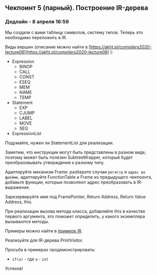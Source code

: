 ## Чекпоинт 5 (парный). Построение IR-дерева

### Дедлайн - 8 апреля 16:59

Мы создали с вами таблицу символов, систему типов. Теперь это необходимо переложить в IR.

Виды вершин (описание можно найти в [https://akht.pl/compilers2020-lecture08](https://akht.pl/compilers2020-lecture08) ):
* Expression
  * BINOP
  * CALL
  * CONST
  * ESEQ
  * MEM
  * NAME
  * TEMP
* Statement
  * EXP
  * CJUMP
  * LABEL
  * MOVE
  * SEQ
* ExpressionList

Подумайте, нужен ли StatementList для реализации.

Заметим, что инструкции могут быть представлены в разном виде, поэтому может быть полезен SubtreeWrapper, который будет преобразовывать
утверждения к разному типу.

Адаптируйте механизм Frame: разберите случаи `регистр` и `адрес во фрейме`, адаптируйте FunctionTable и Frame из предыдущего чекпоинта,
добавьте функции, которые позволяют адрес преобразовать в IR-выражение.


Зарезервируйте имя под FramePointer, Return Address, Return Value Address, this.

При реализации вызова метода класса, добавляйте this в качестве первого аргумента, это поможет определить, у какого экземпляра вызываются методы.
    
Примеры можно найти в [примере IR](/07-irtree-build).

Реализуйте для IR-дерева PrintVisitor.

Просьба в примерах продемонстрировать:
* `if(a)` - где `a` - `int`

Успехов!
